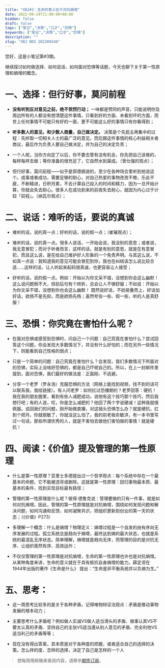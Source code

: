 ```yaml
---
title: "XBJ#3：生命的意义在于对抗熵增"
date: 2022-09-24T21:00:00+08:00
hidden: false
draft: false
tags: ["笔记","决策","口才","恐惧"]
keywords: ["笔记","决策","口才","恐惧"]
description: ""
slug: "XBJ NO3 20220924A"
---
```



您好，这是小笔记第#3期。

继续探讨如何做选择、如何说话、如何面对恐惧等话题，今天也聊下关于第一性原理和熵增的概念。


# 一、选择：但行好事，莫问前程

- **没有听到反对意见之前，绝不贸然行动；** 一味都是赞同的声音，只能说明你及周边所有的人都没有想清楚这件事情，只看到好的方面、未看到坏的方面，而世上任何事情不可能只有好的一面，更不可能这么好的事情只有你看得到；

<!--more-->

- **听多数人的意见，和少数人商量，自己做决定。** 决策是个先民主再集中的过程：先听取一切相关人士的最广泛的意见，而后跟这件事情的核心利益相关者商议，最后作为负责人要自己做决定，并为自己的决定负责；

- 一个人呢，当你方向定了以后，你不要去管有没有机会，你先把自己该做的，每样每样去做；等你准备的很充足了，它自然水到渠成。（曾仕强的观点）；

- 但行好事，莫问前程——似乎是郭德纲说的，至少在各种场合里听到他说这个。成事或者成功，需要足够的耐心，对自己热爱的事物孜孜不倦，乐此不疲，不断精进，日积月累，不去计算自己投入的时间和精力，因为一旦开始计算，你就会失去耐心。很多人在成功到来的前夜失去耐心，就因为内心过于计较「前程」。（纳瓦尔观点）；


# 二、说话：难听的话，要说的真诚

- 难听的话，说的真一点；好听的话，说的假一点；（崔璀观点）；

- 难听的话，说的真一点。很多人说话，一开始会说，我没别的意思；或者说，我无意冒犯；而对于听者而言，这样的话，就是有别的意思，就是在有意冒犯，而且这么说，是在给自己维护好人形象的一个免责声明。与其这么说，不如真一点说：我知道我的意见可能会冒犯到你，我也在纠结该怎么说比较合适……这样的话，让人听起来起码很真诚，也更容易让人接受；

- 好听的话，说的假一点。例如：开始以为你文采不错，没想到你会这么幽默！ 这么说问题倒不大，但前后句有个转折，总会让人不够舒服；不如说：开始以为你文采不错，没想到你也会这么幽默！ 既然说好话，不妨层叠而上，好话加好话，欲扬不是先抑，而是欲扬先杨；虽然夸张一些、假一些，听的人是真舒服！


# 三、恐惧：你究竟在害怕什么呢？

- 在面对恐惧或感受到恐惧时，问自己一个问题：自己究竟在害怕什么？尝试回答这个问题，你会发现大多数情况下，并没有什么好怕的；而在另外一些情况下，则能看到自己性格的弱点；

- 只是一个简单的问题：自己究竟在害怕什么？会发现，我们多数情况下所面对的恐惧，实际上没啥好恐惧的，都是自己吓唬自己的。所以，在上一封邮件里提到，面对恐惧，我们最好的做法是：正面刚、不逃避。

- 分享一个老罗（罗永浩）克服恐惧的方法（网络上能找到视频，找不到的话可以联系我，我给链接）。有人问老罗：如何扛过恐播期的？老罗回答：硬抗！我在我的朋友圈里，看到有些人减肥成功，说他有这个技巧那个技巧，然后我想行吧；有的人说，哎，你是怎么减肥的？他回了两个字说硬减！这种我就很佩服。说回我们的问题，刚开始做直播，对这镜头恐惧怎么办？就是硬抗，扛到个把月，你就脱敏了，你就没这么怕了。我的前老板俞敏洪，有一本书里写过一句话，那些所谓优秀的人，就是不害怕去做他们害怕做的事情！就是硬抗！


# 四、阅读：《价值》提及管理的第一性原理

- 什么是第一性原理？亚里士多德提出过一个哲学观点：每个系统中存在一个最基本的命题，它不能被违背或删除。这就是第一性原理：回归事物最本质、最基本的条件，找到实现目标最有路径；

- 管理的第一性原理是什么呢？彼得·德鲁克说：管理要做的只有一件事，就是如何对抗熵增。因此，管理的第一性原理就是对抗熵增，围绕如何发现问题和解决问题，如何沟通和反馈，如何凝聚共识，把组织更新到创业的第一天的状态；（《价值》P273）

- 多理解一个概念：什么是熵增？物理定义：熵增过程是一个自发的由有序向无序发展的过程。孤立系统总是趋向于熵增，最终达到熵的最大状态，也就是系统的最混乱无序状态。简单理解，熵增就是趋向无序，而管理的目的是对抗无序、让组织竟然有序、高效运作；

- 不仅仅管理的第一性原理是对抗熵增，生命的第一性原理也许也是对抗熵增。从某种角度来讲，生命的意义就在于具有抵抗自身熵增的能力。薛定谔在1944年出版的著作《生命是什么》 提出：“生命是非平衡系统并以负熵为生。”


# 五、思考：

- 这一周思考比较多的是关于各种矛盾，记得唯物辩证法观点：矛盾是推动事物发展的根本动力；

- 主要思考什么矛盾呢？例如做人实诚VS做人适当滑头的矛盾、做事认真VS不要太认真的矛盾、坚持自己的主张VS适当遵从别人意见的矛盾、完全利他VS适当利己的矛盾等等；

- 现在没有得出答案，其本质是对于各种度的把握，或者适合自己的选择的决策。怎么样的度、怎样的选择，决定了自己是怎样的一个人



>  
> 想每周用邮箱来查阅内容，请移步[邮件订阅](http://zhiy.cc/xbjme)。
> 
